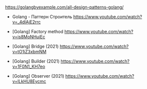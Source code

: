https://golangbyexample.com/all-design-patterns-golang/

* Golang - Паттерн Строитель
https://www.youtube.com/watch?v=_4dlAjE2rrc

* [Golang] Factory method
https://www.youtube.com/watch?v=is8MoNHuiEc

* [Golang] Bridge (2021)
https://www.youtube.com/watch?v=tO1iZ3xbmNM

* [Golang] Builder (2021)
https://www.youtube.com/watch?v=1F0N1_KH7eo

* [Golang] Observer (2021)
https://www.youtube.com/watch?v=lLkHU8Eycmc
